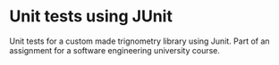 # Unit tests using JUnit

Unit tests for a custom made trignometry library using Junit. Part of an assignment for a software engineering university course.